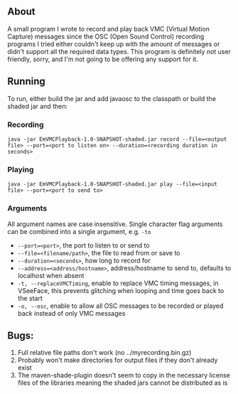 ## About

A small program I wrote to record and play back VMC (Virtual Motion Capture) messages since the OSC (Open Sound Control)
recording programs I tried either couldn't keep up with the amount of messages or didn't support all the required data
types. This program is definitely not user friendly, sorry, and I'm not going to be offering any support for it.

## Running

To run, either build the jar and add javaosc to the classpath or build the shaded jar and then:


### Recording

`java -jar EmVMCPlayback-1.0-SNAPSHOT-shaded.jar record --file=<output file> --port=<port to listen on> --duration=<recording duration in seconds>`

### Playing

`java -jar EmVMCPlayback-1.0-SNAPSHOT-shaded.jar play --file=<input file> --port=<port to send to>`

### Arguments
All argument names are case insensitive.
Single character flag arguments can be combined into a single argument, e.g. `-to`
- `--port=<port>`, the port to listen to or send to
- `--file=<filename/path>`, the file to read from or save to
- `--duration=<seconds>`, how long to record for
- `--address=<address/hostname>`, address/hostname to send to, defaults to localhost when absent
- `-t, --replaceVMCTiming`, enable to replace VMC timing messages, in VSeeFace, this prevents glitching when looping and time goes back to the start
- `-o, --osc`, enable to allow all OSC messages to be recorded or played back instead of only VMC messages

## Bugs:
1. Full relative file paths don't work (no ../myrecording.bin.gz)
1. Probably won't make directories for output files if they don't already exist
1. The maven-shade-plugin doesn't seem to copy in the necessary license files of the libraries meaning the shaded jars
cannot be distributed as is